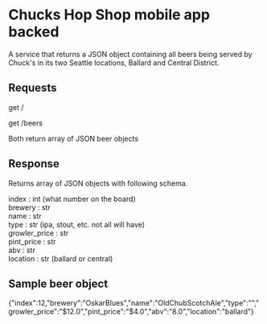 # Chucks Hop Shop mobile app backed

A service that returns a JSON object containing all beers being served by Chuck's in its two Seattle locations, Ballard and Central District.

## Requests

get /

get /beers

Both return array of JSON beer objects

## Response

Returns array of JSON objects with following schema.

index : int (what number on the board) <br />
brewery : str<br />
name : str <br />
type : str (ipa, stout, etc. not all will have)<br />
growler_price : str<br />
pint_price : str<br />
abv : str<br />
location : str (ballard or central)

## Sample beer object

{"index":12,"brewery":"OskarBlues","name":"OldChubScotchAle","type":"","growler_price":"$12.0","pint_price":"$4.0","abv":"8.0","location":"ballard"}
